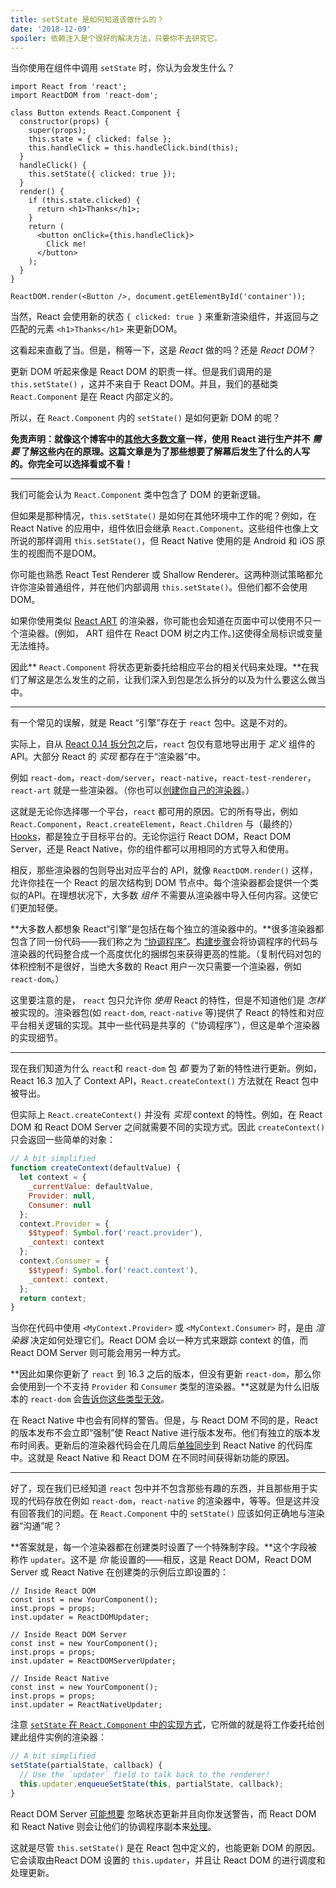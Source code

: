```yaml
---
title: setState 是如何知道该做什么的？
date: '2018-12-09'
spoiler: 依赖注入是个很好的解决方法，只要你不去研究它。
---
```


当你使用在组件中调用 `setState` 时，你认为会发生什么？

```jsx{11}
import React from 'react';
import ReactDOM from 'react-dom';

class Button extends React.Component {
  constructor(props) {
    super(props);
    this.state = { clicked: false };
    this.handleClick = this.handleClick.bind(this);
  }
  handleClick() {
    this.setState({ clicked: true });
  }
  render() {
    if (this.state.clicked) {
      return <h1>Thanks</h1>;
    }
    return (
      <button onClick={this.handleClick}>
        Click me!
      </button>
    );
  }
}

ReactDOM.render(<Button />, document.getElementById('container'));
```

当然，React 会使用新的状态 `{ clicked: true }` 来重新渲染组件，并返回与之匹配的元素 `<h1>Thanks</h1>` 来更新DOM。

这看起来直截了当。但是，稍等一下，这是 *React* 做的吗？还是 *React DOM*？

更新 DOM 听起来像是 React DOM 的职责一样。但是我们调用的是 `this.setState()` ，这并不来自于 React DOM。并且，我们的基础类  `React.Component` 是在 React 内部定义的。

所以，在 `React.Component` 内的 `setState()` 是如何更新 DOM 的呢？

**免责声明：就像这个博客中的[其他](/why-do-react-elements-have-typeof-property/)[大多数](/how-does-react-tell-a-class-from-a-function/)[文章](/why-do-we-write-super-props/)一样，使用 React 进行生产并不 *需要* 了解这些内在的原理。这篇文章是为了那些想要了解幕后发生了什么的人写的。你完全可以选择看或不看！**

---

我们可能会认为 `React.Component` 类中包含了 DOM 的更新逻辑。

但如果是那种情况，`this.setState()` 是如何在其他环境中工作的呢？例如，在 React Native 的应用中，组件依旧会继承 `React.Component`。这些组件也像上文所说的那样调用 `this.setState()`，但 React Native 使用的是 Android 和 iOS 原生的视图而不是DOM。

你可能也熟悉 React Test Renderer 或 Shallow Renderer。这两种测试策略都允许你渲染普通组件，并在他们内部调用 `this.setState()`。但他们都不会使用DOM。

如果你使用类似 [React ART](https://github.com/facebook/react/tree/master/packages/react-art) 的渲染器，你可能也会知道在页面中可以使用不只一个渲染器。(例如， ART 组件在 React DOM 树之内工作。)这使得全局标识或变量无法维持。

因此** `React.Component` 将状态更新委托给相应平台的相关代码来处理。**在我们了解这是怎么发生的之前，让我们深入到包是怎么拆分的以及为什么要这么做当中。

---

有一个常见的误解，就是 React “引擎”存在于 `react` 包中。这是不对的。

实际上，自从 [React 0.14 拆分包](https://reactjs.org/blog/2015/07/03/react-v0.14-beta-1.html#two-packages)之后，`react` 包仅有意地导出用于 *定义* 组件的 API。大部分 React 的 *实现* 都存在于“渲染器”中。

例如 `react-dom`，`react-dom/server`，`react-native`，`react-test-renderer`，`react-art` 就是一些渲染器。（你也可以[创建你自己的渲染器](https://github.com/facebook/react/blob/master/packages/react-reconciler/README.md#practical-examples)。）

这就是无论你选择哪一个平台，`react` 都可用的原因。它的所有导出，例如 `React.Component`，`React.createElement`，`React.Children` 与（最终的） [Hooks](https://reactjs.org/docs/hooks-intro.html)，都是独立于目标平台的。无论你运行 React DOM，React DOM Server，还是 React Native，你的组件都可以用相同的方式导入和使用。

相反，那些渲染器的包则导出对应平台的 API，就像 `ReactDOM.render()` 这样，允许你挂在一个 React 的层次结构到 DOM 节点中。每个渲染器都会提供一个类似的API。在理想状况下，大多数 *组件* 不需要从渲染器中导入任何内容。这使它们更加轻便。

**大多数人都想象 React“引擎”是包括在每个独立的渲染器中的。**很多渲染器都包含了同一份代码——我们称之为 [“协调程序”](https://github.com/facebook/react/tree/master/packages/react-reconciler)。[构建步骤](https://reactjs.org/blog/2017/12/15/improving-the-repository-infrastructure.html#migrating-to-google-closure-compiler)会将协调程序的代码与渲染器的代码整合成一个高度优化的捆绑包来获得更高的性能。（复制代码对包的体积控制不是很好，当绝大多数的 React 用户一次只需要一个渲染器，例如 `react-dom`。）

这里要注意的是， `react` 包只允许你 *使用* React 的特性，但是不知道他们是 *怎样* 被实现的。渲染器包(如 `react-dom`, `react-native` 等)提供了 React 的特性和对应平台相关逻辑的实现。其中一些代码是共享的（“协调程序”），但这是单个渲染器的实现细节。

---

现在我们知道为什么 `react`和 `react-dom` 包 *都* 要为了新的特性进行更新。例如，React 16.3 加入了 Context API，`React.createContext()` 方法就在 React 包中被导出。

但实际上 `React.createContext()` 并没有 *实现* context 的特性。例如，在 React DOM 和 React DOM Server 之间就需要不同的实现方式。因此 `createContext()` 只会返回一些简单的对象：

```js
// A bit simplified
function createContext(defaultValue) {
  let context = {
    _currentValue: defaultValue,
    Provider: null,
    Consumer: null
  };
  context.Provider = {
    $$typeof: Symbol.for('react.provider'),
    _context: context
  };
  context.Consumer = {
    $$typeof: Symbol.for('react.context'),
    _context: context,
  };
  return context;
}
```

当你在代码中使用 `<MyContext.Provider>` 或 `<MyContext.Consumer>` 时，是由 *渲染器* 决定如何处理它们。React DOM 会以一种方式来跟踪 context 的值，而 React DOM Server 则可能会用另一种方式。

**因此如果你更新了 `react` 到 16.3 之后的版本，但没有更新 `react-dom`，那么你会使用到一个不支持 `Provider` 和 `Consumer` 类型的渲染器。**这就是为什么旧版本的 `react-dom` 会[告诉你这些类型无效](https://stackoverflow.com/a/49677020/458193)。

在 React Native 中也会有同样的警告。但是，与 React DOM 不同的是，React 的版本发布不会立即“强制”使 React Native 进行版本发布。他们有独立的版本发布时间表。更新后的渲染器代码会在几周后[单独同步](https://github.com/facebook/react-native/commits/master/Libraries/Renderer/oss)到 React Native 的代码库中。这就是 React Native 和 React DOM 在不同时间获得新功能的原因。

---

好了，现在我们已经知道 `react` 包中并不包含那些有趣的东西，并且那些用于实现的代码存放在例如 `react-dom`，`react-native` 的渲染器中，等等。但是这并没有回答我们的问题。在 `React.Component` 中的 `setState()` 应该如何正确地与渲染器“沟通”呢？

**答案就是，每一个渲染器都在创建类时设置了一个特殊制字段。**这个字段被称作 `updater`。这不是 *你* 能设置的——相反，这是 React DOM，React DOM Server 或 React Native 在创建类的示例后立即设置的：


```js{4,9,14}
// Inside React DOM
const inst = new YourComponent();
inst.props = props;
inst.updater = ReactDOMUpdater;

// Inside React DOM Server
const inst = new YourComponent();
inst.props = props;
inst.updater = ReactDOMServerUpdater;

// Inside React Native
const inst = new YourComponent();
inst.props = props;
inst.updater = ReactNativeUpdater;
```

注意 [`setState` 在 `React.Component` 中的实现方式](https://github.com/facebook/react/blob/ce43a8cd07c355647922480977b46713bd51883e/packages/react/src/ReactBaseClasses.js#L58-L67)，它所做的就是将工作委托给创建此组件实例的渲染器：

```js
// A bit simplified
setState(partialState, callback) {
  // Use the `updater` field to talk back to the renderer!
  this.updater.enqueueSetState(this, partialState, callback);
}
```

React DOM Server [可能想要](https://github.com/facebook/react/blob/ce43a8cd07c355647922480977b46713bd51883e/packages/react-dom/src/server/ReactPartialRenderer.js#L442-L448) 忽略状态更新并且向你发送警告，而 React DOM 和 React Native 则会让他们的协调程序副本来[处理](https://github.com/facebook/react/blob/ce43a8cd07c355647922480977b46713bd51883e/packages/react-reconciler/src/ReactFiberClassComponent.js#L190-L207)。

这就是尽管 `this.setState()` 是在 React 包中定义的，也能更新 DOM 的原因。它会读取由React DOM 设置的 `this.updater`，并且让 React DOM 的进行调度和处理更新。